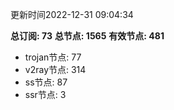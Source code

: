 更新时间2022-12-31 09:04:34

**总订阅: 73**
**总节点: 1565**
**有效节点: 481**
- trojan节点: 77
- v2ray节点: 314
- ss节点: 87
- ssr节点: 3

